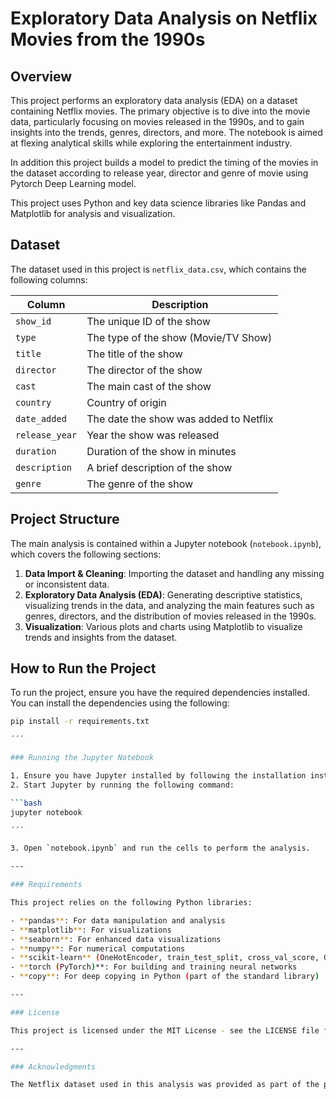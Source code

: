 # Exploratory Data Analysis on Netflix Movies from the 1990s

## Overview

This project performs an exploratory data analysis (EDA) on a dataset containing Netflix movies. The primary objective is to dive into the movie data, particularly focusing on movies released in the 1990s, and to gain insights into the trends, genres, directors, and more. The notebook is aimed at flexing analytical skills while exploring the entertainment industry.

In addition this project builds a model to predict the timing of the movies in the dataset according to release year, director and genre of movie using Pytorch Deep Learning model.

This project uses Python and key data science libraries like Pandas and Matplotlib for analysis and visualization.

## Dataset

The dataset used in this project is `netflix_data.csv`, which contains the following columns:

| Column       | Description                  |
|--------------|------------------------------|
| `show_id`    | The unique ID of the show     |
| `type`       | The type of the show (Movie/TV Show) |
| `title`      | The title of the show         |
| `director`   | The director of the show      |
| `cast`       | The main cast of the show     |
| `country`    | Country of origin             |
| `date_added` | The date the show was added to Netflix |
| `release_year`| Year the show was released   |
| `duration`   | Duration of the show in minutes |
| `description`| A brief description of the show |
| `genre`      | The genre of the show         |

## Project Structure

The main analysis is contained within a Jupyter notebook (`notebook.ipynb`), which covers the following sections:

1. **Data Import & Cleaning**: Importing the dataset and handling any missing or inconsistent data.
2. **Exploratory Data Analysis (EDA)**: Generating descriptive statistics, visualizing trends in the data, and analyzing the main features such as genres, directors, and the distribution of movies released in the 1990s.
3. **Visualization**: Various plots and charts using Matplotlib to visualize trends and insights from the dataset.

## How to Run the Project

To run the project, ensure you have the required dependencies installed. You can install the dependencies using the following:

```bash
pip install -r requirements.txt

´´´

### Running the Jupyter Notebook

1. Ensure you have Jupyter installed by following the installation instructions in the official [Jupyter documentation](https://jupyter.org/install).
2. Start Jupyter by running the following command:

```bash
jupyter notebook

´´´

3. Open `notebook.ipynb` and run the cells to perform the analysis.

---

### Requirements

This project relies on the following Python libraries:

- **pandas**: For data manipulation and analysis
- **matplotlib**: For visualizations
- **seaborn**: For enhanced data visualizations
- **numpy**: For numerical computations
- **scikit-learn** (OneHotEncoder, train_test_split, cross_val_score, GradientBoostingRegressor, mean_absolute_error): For machine learning tasks like encoding and model training
- **torch (PyTorch)**: For building and training neural networks
- **copy**: For deep copying in Python (part of the standard library)

---

### License

This project is licensed under the MIT License - see the LICENSE file for details.

---

### Acknowledgments

The Netflix dataset used in this analysis was provided as part of the project and contains a wealth of information for exploration.

